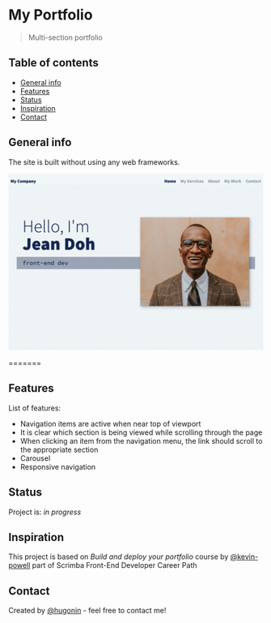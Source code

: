 # My Portfolio
> Multi-section portfolio

## Table of contents
* [General info](#general-info)
* [Features](#features)
* [Status](#status)
* [Inspiration](#inspiration)
* [Contact](#contact)

## General info
The site is built without using any web frameworks. 


![Site capture](/img/preview.png)

=======




## Features
List of features:

* Navigation items are active when near top of viewport
* It is clear which section is being viewed while scrolling through the page
* When clicking an item from the navigation menu, the link should scroll to the appropriate section
* Carousel
* Responsive navigation


## Status
Project is: _in progress_  


## Inspiration
This project is based on *Build and deploy your portfolio* course by [@kevin-powell](https://github.com/kevin-powell) part of Scrimba Front-End Developer Career Path

## Contact
Created by [@hugonin](https://github.com/hugonin) - feel free to contact me!
